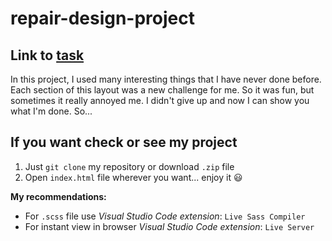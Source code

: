 # repair-design-project

## Link to **[task](https://github.com/rolling-scopes-school/tasks/blob/master/tasks/markups/level-3/repair-design-project/repair-design-project-en.md "github.com")**

In this project, I used many interesting things that I have never done before. Each section of this layout was a new challenge for me. So it was fun, but sometimes it really annoyed me. I didn't give up and now I can show you what I'm done. So...

## If you want check or see my project

1. Just ```git clone``` my repository or download ```.zip``` file
2. Open ```index.html``` file wherever you want... enjoy it 😃

**My recommendations:**

- For ```.scss``` file use *Visual Studio Code extension*: ```Live Sass Compiler```
- For instant view in browser *Visual Studio Code extension*: ```Live Server```
